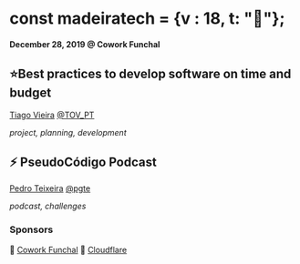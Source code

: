 # const madeiratech = {v : 18, t: "🎄"};
#### December 28, 2019 @ Cowork Funchal

## ⭐️Best practices to develop software on time and budget
[Tiago Vieira](https://github.com/tiagoovieira) [@TOV_PT](https://twitter.com/TOV_PT)

_project, planning, development_

## ⚡️ PseudoCódigo Podcast
[Pedro Teixeira](https://github.com/pgte) [@pgte](https://twitter.com/pgte)

_podcast, challenges_

### Sponsors
🏢 [Cowork Funchal](http://www.coworkfunchal.pt/)
🍕 [Cloudflare](https://www.cloudflare.com/)